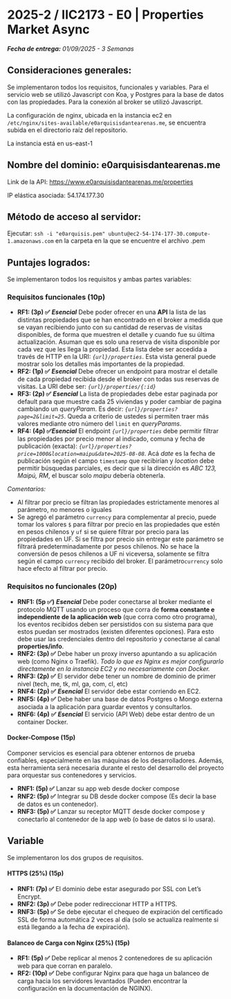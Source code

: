 # 2025-2 / IIC2173 - E0 | Properties Market Async

***Fecha de entrega:** 01/09/2025 - 3 Semanas*

## Consideraciones generales:

Se implementaron todos los requisitos, funcionales y variables. Para el servicio web se utilizó Javascript con Koa, y Postgres para la base de datos con las propiedades. Para la conexión al broker se utilizó Javascript. 

La configuración de nginx, ubicada en la instancia ec2 en `/etc/nginx/sites-available/e0arquisisdantearenas.me`, se encuentra subida en el directorio raíz del repositorio.

La instancia está en us-east-1

## Nombre del dominio: e0arquisisdantearenas.me

Link de la API:
https://www.e0arquisisdantearenas.me/properties

IP elástica asociada:
54.174.177.30

## Método de acceso al servidor:

Ejecutar:
`ssh -i "e0arquisis.pem" ubuntu@ec2-54-174-177-30.compute-1.amazonaws.com`
en la carpeta en la que se encuentre el archivo .pem

## Puntajes logrados:

Se implementaron todos los requisitos y ambas partes variables:

### Requisitos funcionales (10p)

* **RF1: (3p) ✅** ***Esencial*** Debe poder ofrecer en una **API** la lista de las distintas propiedades que se han encontrado en el broker a medida que se vayan recibiendo junto con su cantidad de reservas de visitas disponibles, de forma que muestren el detalle y cuando fue su última actualización. Asuman que es solo una reserva de visita disponible por cada vez que les llega la propiedad. Esta lista debe ser accedida a través de HTTP en la URI: *`{url}/properties`*. Esta vista general puede mostrar solo los detalles más importantes de la propiedad.
* **RF2: (1p) ✅** ***Esencial*** Debe ofrecer un endpoint para mostrar el detalle  de cada propiedad recibida desde el broker con todas sus reservas de visitas. La URI debe ser: *`{url}/properties/{:id}`*
* **RF3: (2p) ✅** ***Esencial*** La lista de propiedades debe estar paginada por default para que muestre cada 25 viviendas y poder cambiar de pagina cambiando un *queryParam*. Es decir: *`{url}/properties?page=2&limit=25`*. Queda a criterio de ustedes si permiten traer más valores mediante otro número del `limit` en *queryParams*.
* **RF4: (4p) ✅*Esencial*** El endpoint *`{url}/properties`* debe permitir filtrar las propiedades por precio menor al indicado, comuna y fecha de publicación (exacta): *`{url}/properties?price=1000&location=maipu&date=2025-08-08`*. Acá *date* es la fecha de publicación según el campo `timestamp` que recibirían y *location* debe permitir búsquedas parciales, es decir que si la dirección es *ABC 123, Maipú, RM*, el buscar solo *maipu* debería obtenerla.
    
*Comentarios:*
* Al filtrar por precio se filtran las propiedades estrictamente menores al parámetro, no menores o iguales
* Se agregó el parámetro `currency` para complementar al precio, puede tomar los valores `$` para filtrar por precio en las propiedades que estén en pesos chilenos y `uf` si se quiere filtrar por precio para las propiedades en UF. Si se filtra por precio sin entregar este parámetro se filtrará predeterminadamente por pesos chilenos. No se hace la conversión de pesos chilenos a UF ni viceversa, solamente se filtra según el campo `currency` recibido del broker. El parámetro`currency` solo hace efecto al filtrar por precio.

### Requisitos no funcionales (20p)

* **RNF1: (5p ✅)** ***Esencial*** Debe poder conectarse al broker mediante el protocolo MQTT usando un proceso que corra de **forma constante e independiente de la aplicación web** (que corra como otro programa), los eventos recibidos deben ser persistidos con su sistema para que estos puedan ser mostrados (existen diferentes opciones). Para esto debe usar las credenciales dentro del repositorio y conectarse al canal **properties/info**.
* **RNF2: (3p) ✅** Debe haber un proxy inverso apuntando a su aplicación web (como Nginx o Traefik). *Todo lo que es Nginx es mejor configurarlo directamente en la instancia EC2 y no necesariamente con Docker.*
* **RNF3: (2p) ✅** El servidor debe tener un nombre de dominio de primer nivel (tech, me, tk, ml, ga, com, cl, etc)
* **RNF4: (2p) ✅** ***Esencial*** El servidor debe estar corriendo en EC2.
* **RNF5: (4p) ✅** Debe haber una base de datos Postgres o Mongo externa asociada a la aplicación para guardar eventos y consultarlos.
* **RNF6: (4p) ✅** ***Esencial*** El servicio (API Web) debe estar dentro de un container Docker.

#### Docker-Compose (15p)

Componer servicios es esencial para obtener entornos de prueba confiables, especialmente en las máquinas de los desarrolladores. Además, esta herramienta será necesaria durante el resto del desarrollo del proyecto para orquestar sus contenedores y servicios.

* **RNF1: (5p) ✅** Lanzar su app web desde docker compose
* **RNF2: (5p) ✅** Integrar su DB desde docker compose (Es decir la base de datos es un contenedor).
* **RNF3: (5p) ✅** Lanzar su receptor MQTT desde docker compose y conectarlo al contenedor de la app web (o base de datos si lo usara).

## Variable
    
Se implementaron los dos grupos de requisitos.
    
#### HTTPS (25%) (15p)

* **RNF1: (7p) ✅** El dominio debe estar asegurado por SSL con Let’s Encrypt.
* **RNF2: (3p) ✅** Debe poder redireccionar HTTP a HTTPS.
* **RNF3: (5p) ✅** Se debe ejecutar el chequeo de expiración del certificado SSL de forma automática 2 veces al día (solo se actualiza realmente si está llegando a la fecha de expiración).

#### Balanceo de Carga con Nginx (25%) (15p)

* **RF1: (5p) ✅** Debe replicar al menos 2 contenedores de su aplicación web para que corran en paralelo.
* **RF2: (10p) ✅** Debe configurar Nginx para que haga un balanceo de carga hacia los servidores levantados (Pueden encontrar la configuración en la documentación de NGINX).
